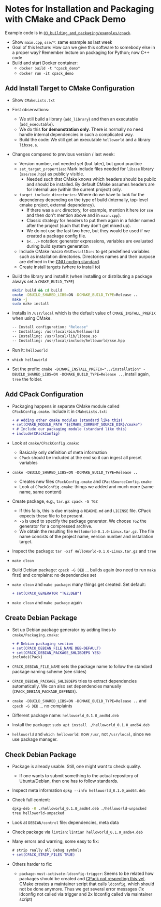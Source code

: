 # Notes for Installation and Packaging with CMake and CPack Demo

Example code is in [`03_building_and_packaging/examples/cpack`](https://github.com/Simulation-Software-Engineering/Lecture-Material/tree/main/03_building_and_packaging/examples/cpack).

- Show `main.cpp`, `sse/*`: same example as last week
- Goal of this lecture: How can we give this software to somebody else in a proper way? Remember lecture on packaging for Python; now C++ code
- Build and start Docker container:
    - `docker build -t "cpack_demo"`
    - `docker run -it cpack_demo`

## Add Install Target to CMake Configuration

- Show `CMakeLists.txt`
- First observations:
    - We still build a library (`add_library`) and then an executable (`add_executable`).
    - We do this **for demonstration only**. There is normally no need handle internal dependencies in such a complicated way.
    - Build the code: We still get an executable `helloworld` and a library `libsse.a`.
- Changes compared to previous version / last week:
    - Version number, not needed yet (but later), but good practice
    - `set_target_properties`: Mark include files needed for `libsse` library (`sse/sse.hpp`) as publicly visible.
        - Needed such that CMake knows which headers should be public and should be installed. By default CMake assumes headers are for internal use (within the current project) only.
    - `target_include_directories`: Where do we have to look for the dependency depending on the type of build (internally, top-level cmake project, external dependency).
        - If there was a `src` directory, for example, mention it here (or `sse` and then don't mention above and in `main.cpp`).
        - Classic strategy for headers to put them again in a folder named after the project (such that they don't get mixed up).
        - We do not use the last two here, but they would be used if we created a package config file.
        - `$<...>` notation: generator expressions, variables are evaluated during build system generation
    - Include CMake macro `GNUInstallDirs` to get predefined variables such as installation directories. Directories names and their purpose are defined in the [GNU coding standard](https://www.gnu.org/prep/standards/html_node/Directory-Variables.html).
    - Create install targets (where to install to)
- Build the library and install it (when installing or distributing a package always set a `CMAKE_BUILD_TYPE`)

  ```bash
  mkdir build && cd build
  cmake -DBUILD_SHARED_LIBS=ON -DCMAKE_BUILD_TYPE=Release ..
  make -j
  sudo make install
  ```

- Installs in `/usr/local` which is the default value of `CMAKE_INSTALL_PREFIX` when using CMake.

  ```bash
  -- Install configuration: "Release"
  -- Installing: /usr/local/bin/helloworld
  -- Installing: /usr/local/lib/libsse.so
  -- Installing: /usr/local/include/helloworld/sse.hpp
  ```

- Run it: `helloworld`
- `which helloworld`
- Set the prefix: `cmake -DCMAKE_INSTALL_PREFIX="../installation" -DBUILD_SHARED_LIBS=ON -DCMAKE_BUILD_TYPE=Release ..`, install again, `tree` the folder.

## Add CPack Configuration

- Packaging happens in separate CMake module called `CPackConfig.cmake`. Include it in `CMakeLists.txt`:

  ```diff
  + # Adding other cmake modules (standard like this)
  + set(CMAKE_MODULE_PATH "${CMAKE_CURRENT_SOURCE_DIR}/cmake")
  + # Include our packaging module (standard like this)
  + include(CPackConfig)
  ```

- Look at `cmake/CPackConfig.cmake`:
    - Basically only definition of meta information
    - `CPack` should be included at the end so it can ingest all preset variables
- `cmake -DBUILD_SHARED_LIBS=ON -DCMAKE_BUILD_TYPE=Release ..`
    - Creates new files `CPackConfig.cmake` and `CPackSourceConfig.cmake`
    - Look at `CPackConfig.cmake`: things we added and much more (same name, same content)
- Create package, e.g., `tar.gz`: `cpack -G TGZ`
    - If this fails, this is due missing a `README.md` and `LICENSE` file. CPack expects these file to be present.
    - `-G` is used to specify the package generator. We choose `TGZ` the generator for a compressed archive.
    - We obtain the resulting file `HelloWorld-0.1.0-Linux.tar.gz`. The file name consists of the project name, version number and installation target.
- Inspect the package: `tar -xzf HelloWorld-0.1.0-Linux.tar.gz` and `tree`
- `make clean`
- Build Debian package: `cpack -G DEB` ... builds again (no need to run `make` first) and complains: no dependencies set
- `make clean` and `make package`: many things get created. Set default:

  ```diff
  + set(CPACK_GENERATOR "TGZ;DEB")
  ```

- `make clean` and `make package` again

## Create Debian Package

- Set up Debian package generator by adding lines to `cmake/Packaging.cmake`:

  ```diff
  + # Debian packaging section
  + set(CPACK_DEBIAN_FILE_NAME DEB-DEFAULT)
  + set(CPACK_DEBIAN_PACKAGE_SHLIBDEPS YES)
  include(CPack)
  ```

- `CPACK_DEBIAN_FILE_NAME` sets the package name to follow the standard package naming scheme (see slides)
- `CPACK_DEBIAN_PACKAGE_SHLIBDEPS` tries to extract dependencies automatically. We can also set dependencies manually (`CPACK_DEBIAN_PACKAGE_DEPENDS`).
- `cmake -DBUILD_SHARED_LIBS=ON -DCMAKE_BUILD_TYPE=Release ..` and `cpack -G DEB` ... no complaints
- Different package name: `helloworld_0.1.0_amd64.deb`
- Install the package: `sudo apt install ./helloworld_0.1.0_amd64.deb`
- `helloworld` and `which helloworld`: now `/usr`, not `/usr/local`, since we use package manager.

## Check Debian Package

- Package is already usable. Still, one might want to check quality.
    - If one wants to submit something to the actual repository of Ubuntu/Debian, then one has to follow standards.
- Inspect meta information `dpkg --info helloworld_0.1.0_amd64.deb`
- Check full content:

  ```bash
  dpkg-deb -R ./helloworld_0.1.0_amd64.deb ./helloworld-unpacked
  tree helloworld-unpacked
  ```

- Look at `DEBIAN/control` file: dependencies, meta data
- Check package via `lintian`: `lintian helloworld_0.1.0_amd64.deb`
- Many errors and warning, some easy to fix:

  ```diff
  # strip really all Debug symbols
  + set(CPACK_STRIP_FILES TRUE)
  ```

- Others harder to fix:
    - `package-must-activate-ldconfig-trigger`: Seems to be related how packages should be created and [CPack not respecting this yet](https://gitlab.kitware.com/cmake/cmake/-/issues/21834). CMake creates a maintainer script that calls `ldconfig`, which should not be done anymore. Thus we get several error messages (1x ldconfig not called via trigger and 2x ldconfig called via maintainer script)
